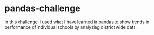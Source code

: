 # pandas-challenge

In this challenge, I used what I have learned in pandas to show trends in performance of individual schools by analyzing district wide data. 
